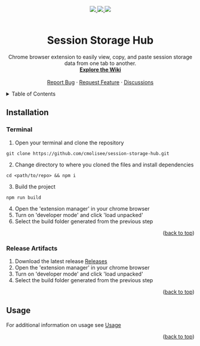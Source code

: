 <a name="readme-top"></a>

<!-- shields -->
<div align="center">
  <a href="https://github.com/cmolisee/session-storage-hub/releases/latest" alt="version">
    <img src="https://img.shields.io/github/package-json/v/cmolisee/session-storage-hub/main?style=for-the-badge" />
  </a>
  <a href="https://github.com/cmolisee/session-storage-hub/issues" alt="issues">
    <img src="https://img.shields.io/github/issues-raw/cmolisee/session-storage-hub?style=for-the-badge" />
  </a>
  <a href="https://github.com/cmolisee/session-storage-hub" alt="code-size">
    <img src="https://img.shields.io/github/languages/code-size/cmolisee/session-storage-hub?style=for-the-badge" />
  </a>
</div>

<br />
<div align="center">
  <h1 align="center">Session Storage Hub</h1>
  <p align="center">
    Chrome browser extension to easily view, copy, and paste session storage data from one tab to another.
    <br />
    <a href=""><strong>Explore the Wiki</strong></a>
    <br />
    <br />
    <a href="">Report Bug</a>
    ·
    <a href="">Request Feature</a>
    ·
    <a href="">Discussions</a>
  </p>
</div>

<details>
  <summary>Table of Contents</summary>
  <ol>
    <li><a href="#installation">Installation</a></li>
    <li><a href="#usage">Usage</a></li>
    <li><a href="#acknowledgments">Acknowledgments</a></li>
  </ol>
</details>

## Installation

### Terminal

1. Open your terminal and clone the repository

```
git clone https://github.com/cmolisee/session-storage-hub.git
```

2. Change directory to where you cloned the files and install dependencies

```
cd <path/to/repo> && npm i
```

3. Build the project

```
npm run build
```

4. Open the 'extension manager' in your chrome browser
5. Turn on 'developer mode' and click 'load unpacked'
6. Select the build folder generated from the previous step

<p align="right">(<a href="#readme-top">back to top</a>)</p>

### Release Artifacts

1. Download the latest release
   [Releases](https://github.com/cmolisee/session-storage-hub/releases)
2. Open the 'extension manager' in your chrome browser
3. Turn on 'developer mode' and click 'load unpacked'
4. Select the build folder generated from the previous step

<p align="right">(<a href="#readme-top">back to top</a>)</p>

## Usage

For additional information on usage see
[Usage](https://github.com/cmolisee/session-storage-hub/wiki)

<p align="right">(<a href="#readme-top">back to top</a>)</p>

<!-- shields -->

[version-shield]:
	https://img.shields.io/github/package-json/v/cmolisee/session-storage-hub/main?style=for-the-badge
[issues-shield]:
	https://img.shields.io/github/issues-raw/cmolisee/session-storage-hub?style=for-the-badge
[license-shield]:
	https://img.shields.io/github/license/cmolisee/okAPI?style=for-the-badge
[code-size-shield]:
	https://img.shields.io/github/languages/code-size/cmolisee/session-storage-hub?style=for-the-badge

<!-- links -->

[url]: https://github.com/cmolisee/session-storage-hub
[release-url]: https://github.com/cmolisee/session-storage-hub/releases
[latest-url]: https://github.com/cmolisee/session-storage-hub/releases/latest

<!-- todo: add license -->

[issues-url]: https://github.com/cmolisee/session-storage-hub/issues
